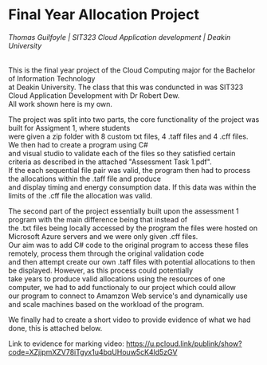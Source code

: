 # Final Year Allocation Project <br />
###### Thomas Guilfoyle | SIT323 Cloud Application development | Deakin University

This is the final year project of the Cloud Computing major for the Bachelor of Information Technology <br />
at Deakin University. The class that this was conduncted in was SIT323 Cloud Application Development with Dr Robert Dew. <br />
All work shown here is my own. <br />

The project was split into two parts, the core functionality of the project was built for Assigment 1, where students <br />
were given a zip folder with 8 custom txt files, 4 .taff files and 4 .cff files. We then had to create a program using C# <br />
and visual studio to validate each of the files so they satisfied certain criteria as described in the attached "Assessment Task 1.pdf". <br />
If the each sequential file pair was valid, the program then had to process the allocations within the .taff file and produce <br />
and display timing and energy consumption data. If this data was within the limits of the .cff file the allocation was valid.

The second part of the project essentially built upon the assessment 1 program with the main difference being that instead of <br />
the .txt files being locally accessed by the program the files were hosted on Microsoft Azure servers and we were only given .cff files. <br />
Our aim was to add C# code to the original program to access these files remotely, process them through the original validation code <br />
and then attempt create our own .taff files with potential allocations to then be displayed. However, as this process could potentially <br />
take years to produce valid allocations using the resources of one computer, we had to add functionaly to our project which could allow <br />
our program to connect to Amamzon Web service's and dynamically use and scale machines based on the workload of the program.

We finally had to create a short video to provide evidence of what we had done, this is attached below.


Link to evidence for marking video: https://u.pcloud.link/publink/show?code=XZjjpmXZV78iTgyx1u4bqUHouw5cK4ld5zGV
